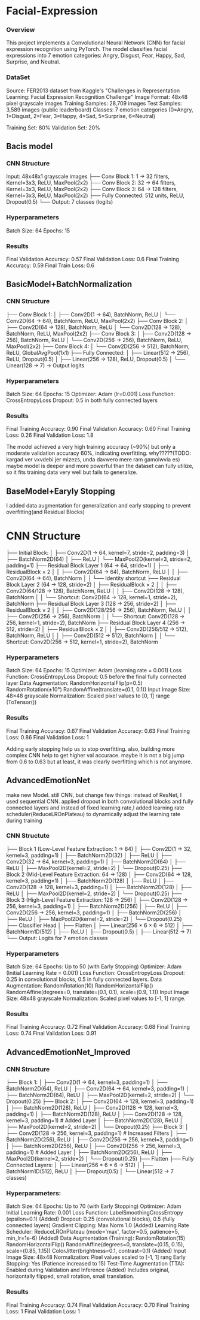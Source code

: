 # Facial-Expression
### Overview
This project implements a Convolutional Neural Network (CNN) for facial expression recognition using PyTorch. The model classifies facial expressions into 7 emotion categories: Angry, Disgust, Fear, Happy, Sad, Surprise, and Neutral.
### DataSet
Source: FER2013 dataset from Kaggle's "Challenges in Representation Learning: Facial Expression Recognition Challenge"
Image Format: 48x48 pixel grayscale images
Training Samples: 28,709 images
Test Samples: 3,589 images (public leaderboard)
Classes: 7 emotion categories (0=Angry, 1=Disgust, 2=Fear, 3=Happy, 4=Sad, 5=Surprise, 6=Neutral)

Training Set: 80%
Validation Set: 20%


## Bacis model
### CNN Structure 
Input: 48x48x1 grayscale images
├── Conv Block 1: 1 → 32 filters, Kernel=3x3, ReLU, MaxPool(2x2)
├── Conv Block 2: 32 → 64 filters, Kernel=3x3, ReLU, MaxPool(2x2)
├── Conv Block 3: 64 → 128 filters, Kernel=3x3, ReLU, MaxPool(2x2)
├── Fully Connected: 512 units, ReLU, Dropout(0.5)
└── Output: 7 classes (logits)

### Hyperparameters
Batch Size: 64
Epochs: 15

### Results
Final Validation Accuracy: 0.57
Final Validation Loss: 0.6
Final Training Accuracy: 0.59
Final Train Loss: 0.6

## BasicModel+BatchNormalization
### CNN Structure
├── Conv Block 1:
│   ├── Conv2D(1 → 64), BatchNorm, ReLU
│   └── Conv2D(64 → 64), BatchNorm, ReLU, MaxPool(2x2)
├── Conv Block 2:
│   ├── Conv2D(64 → 128), BatchNorm, ReLU
│   └── Conv2D(128 → 128), BatchNorm, ReLU, MaxPool(2x2)
├── Conv Block 3:
│   ├── Conv2D(128 → 256), BatchNorm, ReLU
│   └── Conv2D(256 → 256), BatchNorm, ReLU, MaxPool(2x2)
├── Conv Block 4:
│   └── Conv2D(256 → 512), BatchNorm, ReLU, GlobalAvgPool(1x1)
├── Fully Connected:
│   ├── Linear(512 → 256), ReLU, Dropout(0.5)
│   ├── Linear(256 → 128), ReLU, Dropout(0.5)
│   └── Linear(128 → 7) → Output logits

### Hyperparameters
Batch Size: 64
Epochs: 15
Optimizer: Adam (lr=0.001)
Loss Function: CrossEntropyLoss
Dropout: 0.5 in both fully connected layers

### Results
Final Training Accuracy: 0.90
Final Validation Accuracy: 0.60
Final Training Loss:  0.26
Final Validation Loss:  1.8

The model achieved a very high training accuracy (~90%) but only a moderate validation accuracy 60%, indicating overfitting.
why?????(TODO: kargad ver vxvdebi jer mizezs, unda davwero mere ram gamoiwvia es) maybe model is deeper and more powerful than the dataset can fully utilize, so it fits training data very well but fails to generalize.

## BaseModel+Earyly Stopping
I added data augmentation for generalization and early stopping to prevent overfitting(and Residual Blocks)
# CNN Structure
├── Initial Block:
│ ├── Conv2D(1 → 64, kernel=7, stride=2, padding=3)
│ ├── BatchNorm2D(64)
│ ├── ReLU
│ └── MaxPool2D(kernel=3, stride=2, padding=1)
├── Residual Block Layer 1 (64 → 64, stride=1)
│ ├── ResidualBlock × 2
│ │ ├── Conv2D(64 → 64), BatchNorm, ReLU
│ │ ├── Conv2D(64 → 64), BatchNorm
│ │ └── Identity shortcut
├── Residual Block Layer 2 (64 → 128, stride=2)
│ ├── ResidualBlock × 2
│ │ ├── Conv2D(64/128 → 128), BatchNorm, ReLU
│ │ ├── Conv2D(128 → 128), BatchNorm
│ │ └── Shortcut: Conv2D(64 → 128, kernel=1, stride=2), BatchNorm
├── Residual Block Layer 3 (128 → 256, stride=2)
│ ├── ResidualBlock × 2
│ │ ├── Conv2D(128/256 → 256), BatchNorm, ReLU
│ │ ├── Conv2D(256 → 256), BatchNorm
│ │ └── Shortcut: Conv2D(128 → 256, kernel=1, stride=2), BatchNorm
├── Residual Block Layer 4 (256 → 512, stride=2)
│ ├── ResidualBlock × 2
│ │ ├── Conv2D(256/512 → 512), BatchNorm, ReLU
│ │ ├── Conv2D(512 → 512), BatchNorm
│ │ └── Shortcut: Conv2D(256 → 512, kernel=1, stride=2), BatchNorm

### Hyperparameters
Batch Size: 64
Epochs: 15
Optimizer: Adam (learning rate = 0.001)
Loss Function: CrossEntropyLoss
Dropout: 0.5 before the final fully connected layer
Data Augmentation:
RandomHorizontalFlip(p=0.5)
RandomRotation(±10°)
RandomAffine(translate=(0.1, 0.1))
Input Image Size: 48×48 grayscale
Normalization: Scaled pixel values to [0, 1] range (ToTensor())

### Results
Final Training Accuracy: 0.67
Final Validation Accuracy: 0.63
Final Training Loss: 0.86
Final Validation Loss: 1

Adding early stopping help us to stop overfitting. also, building more complex CNN help to get higher val accurace. maybe it is not a big jump from 0.6 to 0.63 but at least, it was clearly overfitting which is not anymore. 

## AdvancedEmotionNet
make new Model. still CNN, but change few things: instead of ResNet, I used sequential CNN. applied dropout in both convolutional blocks and fully connected layers and instead of fixed learning rate,I added learning rate scheduler(ReduceLROnPlateau) to dynamically adjust the learning rate during training 

### CNN Structute
├── Block 1 (Low-Level Feature Extraction: 1 → 64)
│   ├── Conv2D(1 → 32, kernel=3, padding=1)
│   ├── BatchNorm2D(32)
│   ├── ReLU
│   ├── Conv2D(32 → 64, kernel=3, padding=1)
│   ├── BatchNorm2D(64)
│   ├── ReLU
│   ├── MaxPool2D(kernel=2, stride=2)
│   └── Dropout(0.25)
├── Block 2 (Mid-Level Feature Extraction: 64 → 128)
│   ├── Conv2D(64 → 128, kernel=3, padding=1)
│   ├── BatchNorm2D(128)
│   ├── ReLU
│   ├── Conv2D(128 → 128, kernel=3, padding=1)
│   ├── BatchNorm2D(128)
│   ├── ReLU
│   ├── MaxPool2D(kernel=2, stride=2)
│   └── Dropout(0.25)
├── Block 3 (High-Level Feature Extraction: 128 → 256)
│   ├── Conv2D(128 → 256, kernel=3, padding=1)
│   ├── BatchNorm2D(256)
│   ├── ReLU
│   ├── Conv2D(256 → 256, kernel=3, padding=1)
│   ├── BatchNorm2D(256)
│   ├── ReLU
│   ├── MaxPool2D(kernel=2, stride=2)
│   └── Dropout(0.25)
├── Classifier Head
│   ├── Flatten
│   ├── Linear(256 × 6 × 6 → 512)
│   ├── BatchNorm1D(512)
│   ├── ReLU
│   ├── Dropout(0.5)
│   ├── Linear(512 → 7)
└── Output: Logits for 7 emotion classes

### Hyperparameters
Batch Size: 64
Epochs: Up to 50 (with Early Stopping)
Optimizer: Adam (Initial Learning Rate = 0.001)
Loss Function: CrossEntropyLoss
Dropout: 0.25 in convolutional blocks, 0.5 in fully connected layers.
Data Augmentation:
RandomRotation(10)
RandomHorizontalFlip()
RandomAffine(degrees=0, translate=(0.1, 0.1), scale=(0.9, 1.1))
Input Image Size: 48x48 grayscale
Normalization: Scaled pixel values to [-1, 1] range.

### Results
Final Training Accuracy: 0.72
Final Validation Accuracy: 0.68
Final Training Loss: 0.74
Final Validation Loss: 0.91

## AdvancedEmotionNet_Improved
### CNN Structure
├── Block 1:
│   ├── Conv2D(1 → 64, kernel=3, padding=1)
│   ├── BatchNorm2D(64), ReLU
│   ├── Conv2D(64 → 64, kernel=3, padding=1)
│   ├── BatchNorm2D(64), ReLU
│   ├── MaxPool2D(kernel=2, stride=2)
│   └── Dropout(0.25)
├── Block 2:
│   ├── Conv2D(64 → 128, kernel=3, padding=1)
│   ├── BatchNorm2D(128), ReLU
│   ├── Conv2D(128 → 128, kernel=3, padding=1)
│   ├── BatchNorm2D(128), ReLU
│   ├── Conv2D(128 → 128, kernel=3, padding=1)  # Added Layer
│   ├── BatchNorm2D(128), ReLU
│   ├── MaxPool2D(kernel=2, stride=2)
│   └── Dropout(0.25)
├── Block 3:
│   ├── Conv2D(128 → 256, kernel=3, padding=1) # Increased Filters
│   ├── BatchNorm2D(256), ReLU
│   ├── Conv2D(256 → 256, kernel=3, padding=1)
│   ├── BatchNorm2D(256), ReLU
│   ├── Conv2D(256 → 256, kernel=3, padding=1)  # Added Layer
│   ├── BatchNorm2D(256), ReLU
│   ├── MaxPool2D(kernel=2, stride=2)
│   └── Dropout(0.25)
├── Flatten
├── Fully Connected Layers:
│   ├── Linear(256 * 6 * 6 → 512)
│   ├── BatchNorm1D(512), ReLU
│   ├── Dropout(0.5)
│   └── Linear(512 → 7 classes)

### Hyperparameters:
Batch Size: 64
Epochs: Up to 70 (with Early Stopping)
Optimizer: Adam
Initial Learning Rate: 0.001
Loss Function: LabelSmoothingCrossEntropy (epsilon=0.1) (Added)
Dropout: 0.25 (convolutional blocks), 0.5 (fully connected layers)
Gradient Clipping: Max Norm 1.0 (Added)
Learning Rate Scheduler: ReduceLROnPlateau (mode='max', factor=0.5, patience=5, min_lr=1e-6) (Added)
Data Augmentation (Training):
RandomRotation(15)
RandomHorizontalFlip()
RandomAffine(degrees=0, translate=(0.15, 0.15), scale=(0.85, 1.15))
ColorJitter(brightness=0.1, contrast=0.1) (Added)
Input Image Size: 48x48 
Normalization: Pixel values scaled to [-1, 1] rang
Early Stopping: Yes (Patience increased to 15)
Test-Time Augmentation (TTA): Enabled during Validation and Inference (Added)
Includes original, horizontally flipped, small rotation, small translation.

### Results
Final Training Accuracy: 0.74
Final Validation Accuracy: 0.70
Final Training Loss: 1
Final Validation Loss: 1
